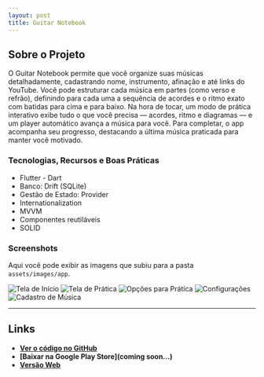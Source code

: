 ```yaml
---
layout: post
title: Guitar Notebook
---
```


## Sobre o Projeto

O Guitar Notebook permite que você organize suas músicas detalhadamente, cadastrando nome, instrumento, afinação e até links do YouTube. Você pode estruturar cada música em partes (como verso e refrão), definindo para cada uma a sequência de acordes e o ritmo exato com batidas para cima e para baixo.
Na hora de tocar, um modo de prática interativo exibe tudo o que você precisa — acordes, ritmo e diagramas — e um player automático avança a música para você. Para completar, o app acompanha seu progresso, destacando a última música praticada para manter você motivado.

### Tecnologias, Recursos e Boas Práticas
* Flutter - Dart
* Banco: Drift (SQLite)
* Gestão de Estado: Provider
* Internationalization
* MVVM
* Componentes reutiláveis
* SOLID

### Screenshots

Aqui você pode exibir as imagens que subiu para a pasta `assets/images/app`.

![Tela de Início](/assets/images/app/ss_inicial.png)
![Tela de Prática](/assets/images/app/ss_playsong.png)
![Opções para Prática](/assets/images/app/ss_opcoes.png)
![Configurações](/assets/images/app/ss_settings.png)
![Cadastro de Música](/assets/images/app/ss_cadastro_musica_p2.png)

---

## Links

* **[Ver o código no GitHub](https://github.com/vinicalgaro/Guitar-Notebook)**
* **[Baixar na Google Play Store](coming soon...)**
* **[Versão Web](https://vinicalgaro.github.io/Guitar-Notebook/)**
